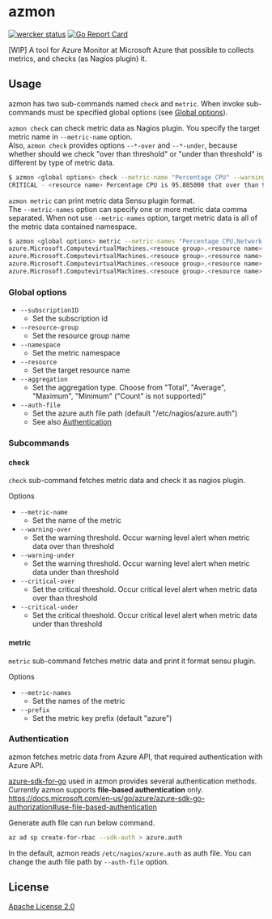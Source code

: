 azmon
=====

[![wercker status](https://app.wercker.com/status/f2d41c7ab49ea52b37a0565b4a8a1bc4/s/master "wercker status")](https://app.wercker.com/project/byKey/f2d41c7ab49ea52b37a0565b4a8a1bc4)
[![Go Report Card](https://goreportcard.com/badge/github.com/heartbeatsjp/azmon)](https://goreportcard.com/report/github.com/heartbeatsjp/azmon)

[WIP] A tool for Azure Monitor at Microsoft Azure that possible to collects metrics, and checks (as Nagios plugin) it.


## Usage

azmon has two sub-commands named `check` and `metric`. When invoke sub-commands must be specified global options (see [Global options](#global-options)).  

`azmon check` can check metric data as Nagios plugin. You specify the target metric name in `--metric-name` option.  
Also, `azmon check` provides options `--*-over` and `--*-under`, because whether should we check "over than threshold" or "under than threshold" is different by type of metric data.    

```bash
$ azmon <global options> check --metric-name "Percentage CPU" --warning-over 70 --critical-over 90
CRITICAL - <resource name> Percentage CPU is 95.885000 that over than 90.000000
```

`azmon metric` can print metric data Sensu plugin format.  
The `--metric-names` option can specify one or more metric data comma separated. When not use `--metric-names` option, target metric data is  all of the  metric data contained namespace.        

```bash
$ azmon <global options> metric --metric-names "Percentage CPU,Network In,Network Out,Disk Read Bytes"
azure.Microsoft.ComputevirtualMachines.<resouce group>.<resource name>.PercentageCPU.Average     5.932500        1550223420
azure.Microsoft.ComputevirtualMachines.<resouce group>.<resource name>.NetworkIn.Average         37235.038462    1550223420
azure.Microsoft.ComputevirtualMachines.<resouce group>.<resource name>.NetworkOut.Average        5743.250000     1550223420
azure.Microsoft.ComputevirtualMachines.<resouce group>.<resource name>.DiskReadBytes.Average     0.000000        1550223420
```

### Global options

- `--subscriptionID`
    - Set the subscription id 
- `--resource-group`
    - Set the resource group name
- `--namespace`
    - Set the metric namespace
- `--resource`
    - Set the target resource name
- `--aggregation`
    - Set the aggregation type. Choose from "Total", "Average", "Maximum", "Minimum" ("Count" is not supported)"
- `--auth-file`
    - Set the azure auth file path (default "/etc/nagios/azure.auth")
    - See also [Authentication](#authentication)

### Subcommands

#### check

`check` sub-command fetches metric data and check it as nagios plugin.  

Options  

- `--metric-name`
    - Set the name of the metric
- `--warning-over`
    - Set the warning threshold. Occur warning level alert when metric data over than threshold 
- `--warning-under`
    - Set the warning threshold. Occur warning level alert when metric data under than threshold
- `--critical-over`
    - Set the critical threshold. Occur critical level alert when metric data over than threshold
- `--critical-under`
    - Set the critical threshold. Occur critical level alert when metric data under than threshold 

#### metric

`metric` sub-command fetches metric data and print it format sensu plugin.

Options  

- `--metric-names`
    - Set the names of the metric
- `--prefix`
    - Set the metric key prefix (default "azure")


### Authentication

azmon fetches metric data from Azure API, that required authentication with Azure API.    

[azure-sdk-for-go](https://github.com/Azure/azure-sdk-for-go) used in azmon provides several authentication methods.  
Currently azmon supports **file-based authentication** only.  
https://docs.microsoft.com/en-us/go/azure/azure-sdk-go-authorization#use-file-based-authentication  

Generate auth file can run below command.   

```bash
az ad sp create-for-rbac --sdk-auth > azure.auth
```

In the default, azmon reads `/etc/nagios/azure.auth` as auth file. You can change the auth file path by `--auth-file` option.


## License

[Apache License 2.0](https://github.com/shiimaxx/azmon/blob/master/LICENSE)
